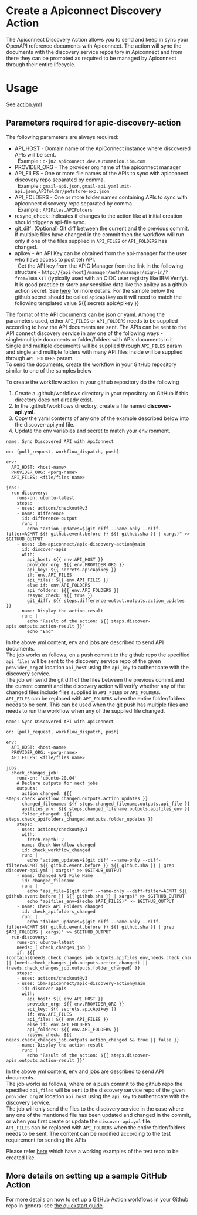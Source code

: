 # Create a Apiconnect Discovery Action

The Apiconnect Discovery Action allows you to send and keep in sync your OpenAPI reference documents with Apiconnect. 
The action will sync the documents with the discovery service repository in Apiconnect and from there they can be promoted 
as required to be managed by Apiconnect through their entire lifecycle.  

# Usage

See [action.yml](action.yml)

## Parameters required for apic-discovery-action

The following parameters are always required:

 - API_HOST - Domain name of the ApiConnect instance where discovered APIs will be sent.<br /> &nbsp; Example : `d-j02.apiconnect.dev.automation.ibm.com`
 - PROVIDER_ORG - The provider org name of the apiconnect manager 
 - API_FILES - One or more file names of the APIs to sync with apiconnect discovery repo separated by comma.<br /> &nbsp; Example : `gmail-api.json,gmail-api.yaml,mit-api.json,APIfolder/petstore-exp.json`
 - API_FOLDERS - One or more folder names containing APIs to sync with apiconnect discovery repo separated by comma. <br /> &nbsp; Example : `APIFiles,APIFolders`
 - resync_check: Indicates if changes to the action like at initial creation should trigger a api-file sync.
 - git_diff: (Optional) Git diff between the current and the previous commit. If multiple files have changed in the commit then the workflow will run only if one of the files supplied in `API_FILES` or `API_FOLDERS` has changed. 
 - apikey - An API Key can be obtained from the api-manager for the user who have access to post teh API.<br /> 
&nbsp; Get the API key from the APIC Manager from the link in the following structure - `http://{api-host}/manager/auth/manager/sign-in/?from=TOOLKIT` (typically used with an OIDC user registry like IBM Verify). It is good practice to store any sensitive data like the apikey as a github action secret. See [here](https://docs.github.com/en/actions/security-guides/encrypted-secrets#creating-encrypted-secrets-for-a-repository) for more details. For the sample below the github secret should be called `apicApikey` as it will need to match the following templated value ${{ secrets.apicApikey }} 

The format of the API documents can be json or yaml. Among the parameters used, either `API_FILES` or `API_FOLDERS` needs to be supplied according to how the API documents are sent. The APIs can be sent to the API connect discovery service in any one of the following ways - single/multiple documents or folder/folders with APIs documents in it. Single and multiple documents will be supplied through `API_FILES` param and single and multiple folders with many API files inside will be supplied through `API_FOLDERS` param.<br /> 
To send the documents, create the workflow in your GitHub repository similar to one of the samples below

To create the workflow action in your github repository do the following
1. Create a .github/workflows directory in your repository on GitHub if this directory does not already exist.
2. In the .github/workflows directory, create a file named **discover-api.yml**.
3. Copy the yaml contents of any one of the example described below into the discover-api.yml file.
4. Update the env variables and secret to match your environment.

```
name: Sync Discovered API with ApiConnect

on: [pull_request, workflow_dispatch, push]

env:
  API_HOST: <host-name>
  PROVIDER_ORG: <porg-name>
  API_FILES: <file/files name>

jobs:
  run-discovery:
    runs-on: ubuntu-latest
    steps:
    - uses: actions/checkout@v3
    - name: Difference
      id: difference-output
      run: |
        echo "action_updates=$(git diff --name-only --diff-filter=ACMRT ${{ github.event.before }} ${{ github.sha }} | xargs)" >> $GITHUB_OUTPUT
    - uses: ibm-apiconnect/apic-discovery-action@main
      id: discover-apis
      with:
        api_host: ${{ env.API_HOST }}
        provider_org: ${{ env.PROVIDER_ORG }}
        api_key: ${{ secrets.apicApikey }}
        if: env.API_FILES
        api_files: ${{ env.API_FILES }}
        else if: env.API_FOLDERS
        api_folders: ${{ env.API_FOLDERS }}
        resync_check: ${{ true }}
        git_diff: ${{ steps.difference-output.outputs.action_updates }}
    - name: Display the action-result
      run: |
        echo "Result of the action: ${{ steps.discover-apis.outputs.action-result }}"
        echo "End"  
```

In the above yml content, env and jobs are described to send API documents.<br /> 
The job works as follows, on a push commit to the github repo the specified `api_files` will be sent to the discovery service repo of the given `provider_org` at location `api_host` using the `api_key` to authenticate with the discovery service.<br /> 
The job will send the git diff of the files between the previous commit and the current commit and the discovery action will verify whether any of the changed files include files supplied in `API_FILES` or `API_FOLDERS`.<br /> 
`API_FILES` can be replaced with `API_FOLDERS` when the entire folder/folders needs to be sent. This can be used when the git push has multiple files and needs to run the workflow when any of the supplied file changed.

```
name: Sync Discovered API with ApiConnect

on: [pull_request, workflow_dispatch, push]

env:
  API_HOST: <host-name>
  PROVIDER_ORG: <porg-name>
  API_FILES: <file/files name>

jobs:
  check_changes_job:
    runs-on: 'ubuntu-20.04'
    # Declare outputs for next jobs
    outputs:
      action_changed: ${{ steps.check_workflow_changed.outputs.action_updates }}
      changed_filename: ${{ steps.changed_filename.outputs.api_file }}
      apifiles_env: ${{ steps.changed_filename.outputs.apifiles_env }}
      folder_changed: ${{ steps.check_apifolders_changed.outputs.folder_updates }}
    steps:
    - uses: actions/checkout@v3
      with:
        fetch-depth: 2
    - name: Check Workflow changed
      id: check_workflow_changed
      run: |
        echo "action_updates=$(git diff --name-only --diff-filter=ACMRT ${{ github.event.before }} ${{ github.sha }} | grep discover-api.yml | xargs)" >> $GITHUB_OUTPUT
    - name: Changed API File Name
      id: changed_filename
      run: |
        echo "api_file=$(git diff --name-only --diff-filter=ACMRT ${{ github.event.before }} ${{ github.sha }} | xargs)" >> $GITHUB_OUTPUT
        echo "apifiles_env=$(echo $API_FILES)" >> $GITHUB_OUTPUT
    - name: Check API Folders changed
      id: check_apifolders_changed
      run: |
        echo "folder_updates=$(git diff --name-only --diff-filter=ACMRT ${{ github.event.before }} ${{ github.sha }} | grep $API_FOLDERS | xargs)" >> $GITHUB_OUTPUT
  run-discovery:
    runs-on: ubuntu-latest
    needs: [ check_changes_job ]
    if: ${{ (contains(needs.check_changes_job.outputs.apifiles_env,needs.check_changes_job.outputs.changed_filename)) || (needs.check_changes_job.outputs.action_changed) || (needs.check_changes_job.outputs.folder_changed) }}
    steps:
    - uses: actions/checkout@v3
    - uses: ibm-apiconnect/apic-discovery-action@main
      id: discover-apis
      with:
        api_host: ${{ env.API_HOST }}
        provider_org: ${{ env.PROVIDER_ORG }}
        api_key: ${{ secrets.apicApikey }}
        if: env.API_FILES
        api_files: ${{ env.API_FILES }}
        else if: env.API_FOLDERS
        api_folders: ${{ env.API_FOLDERS }}
        resync_check: ${{ needs.check_changes_job.outputs.action_changed && true || false }}
    - name: Display the action-result
      run: |
        echo "Result of the action: ${{ steps.discover-apis.outputs.action-result }}"
```

In the above yml content, env and jobs are described to send API documents.<br /> 
The job works as follows, where on a push commit to the github repo the specified `api_files` will be sent to the discovery service repo of the given `provider_org` at location `api_host` using the `api_key` to authenticate with the discovery service.<br /> 
The job will only send the files to the discovery service in the case where any one of the mentioned file has been updated and changed in the commit,
or when you first create or update the `discover-api.yml` file.<br /> 
`API_FILES` can be replaced with `API_FOLDERS` when the entire folder/folders needs to be sent. The content can be modified according to the test requirement for sending the APIs

Please refer [here](https://github.com/ibm-apiconnect/apic-discovery-test) which have a working examples of the test repo to be created like.

## More details on setting up a sample GitHub Action
For more details on how to set up a GitHub Action workflows in your Github repo in general see [the quickstart guide](https://docs.github.com/en/actions/quickstart).  
